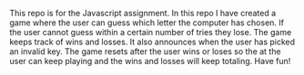 This repo is for the Javascript assignment. In this repo I have created a game where the user can guess which letter the computer has chosen. If the user cannot guess within a certain number of tries they lose. The game keeps track of wins and losses. It also announces when the user has picked an invalid key. The game resets after the user wins or loses so the at the user can keep playing and the wins and losses will keep totaling. Have fun!

